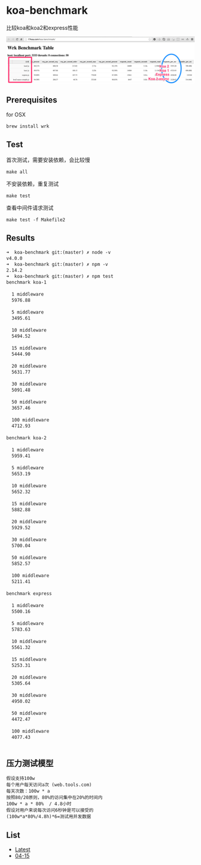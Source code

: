 # koa-benchmark

比较koa和koa2和express性能

![Preview](assets/preview.png)

## Prerequisites

for OSX

```
brew install wrk
```

## Test

首次测试，需要安装依赖，会比较慢

```
make all
```

不安装依赖，重复测试

```
make test
```

查看中间件请求测试

```
make test -f Makefile2
```

## Results

```
➜  koa-benchmark git:(master) ✗ node -v
v4.0.0
➜  koa-benchmark git:(master) ✗ npm -v 
2.14.2
➜  koa-benchmark git:(master) ✗ npm test 
benchmark koa-1

  1 middleware
  5976.88

  5 middleware
  3495.61

  10 middleware
  5494.52

  15 middleware
  5444.90

  20 middleware
  5631.77

  30 middleware
  5091.48

  50 middleware
  3657.46

  100 middleware
  4712.93
  
benchmark koa-2

  1 middleware
  5959.41

  5 middleware
  5653.19

  10 middleware
  5652.32

  15 middleware
  5882.88

  20 middleware
  5929.52

  30 middleware
  5700.04

  50 middleware
  5852.57

  100 middleware
  5211.41

benchmark express

  1 middleware
  5500.16

  5 middleware
  5783.63

  10 middleware
  5561.32

  15 middleware
  5253.31

  20 middleware
  5305.64

  30 middleware
  4950.02

  50 middleware
  4472.47

  100 middleware
  4077.43
  
```


## 压力测试模型

    假设支持100w
    每个用户每天访问a次 (web.tools.com)
    每天次数：100w * a
    按照80/20原则，80%的访问集中在20%的时间内
    100w * a * 80%  / 4.8小时
    假设对用户来说每次访问6秒钟是可以接受的
    (100w*a*80%/4.8h)*6=测试用并发数据
    
## List

- [Latest](http://17koa.com/koa-benchmark/)
- [04-15](http://17koa.com/koa-benchmark/04-15.html)